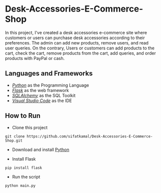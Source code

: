 # Desk-Accessories-E-Commerce-Shop
In this project, I've created a desk accessories e-commerce site where customers or users can purchase desk accessories according to their preferences. The admin can add new products, remove users, and read user queries. On the contrary, Users or customers can add products to the cart, check the cart, remove products from the cart, add queries, and order products with PayPal or cash.

## Languages and Frameworks

- *[Python](https://www.python.org/)* as the Programming Language
- *[Flask](https://flask.palletsprojects.com/en/stable/)* as the web framework
- *[SQLAlchemy](https://www.sqlalchemy.org/)* as the SQL Toolkit
- *[Visual Studio Code](https://code.visualstudio.com/)* as the IDE

## How to Run
- Clone this project
```
git clone https://github.com/sifatkamal/Desk-Accessories-E-Commerce-Shop.git
```

- Download and install [Python](https://www.python.org/)

- Install Flask
```
pip install flask
```

- Run the script
```
python main.py
```



